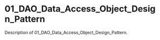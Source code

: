 # 01_DAO_Data_Access_Object_Design_Pattern

Description of 01_DAO_Data_Access_Object_Design_Pattern.